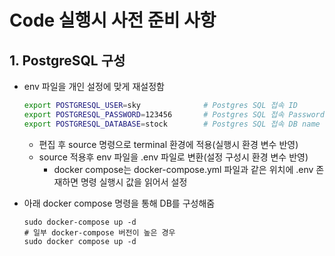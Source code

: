 # Code 실행시 사전 준비 사항

## 1. PostgreSQL  구성

-   env 파일을 개인 설정에 맞게 재설정함
    ```sh
    export POSTGRESQL_USER=sky              # Postgres SQL 접속 ID
    export POSTGRESQL_PASSWORD=123456       # Postgres SQL 접속 Password
    export POSTGRESQL_DATABASE=stock        # Postgres SQL 접속 DB name
    ```
    -   편집 후 source 명령으로 terminal 환경에 적용(실행시 환경 변수 반영)
    -   source 적용후 env 파일을 .env 파일로 변환(설정 구성시 환경 변수 반영)
        -   docker compose는 docker-compose.yml 파일과 같은 위치에 .env 존재하면 명령 실행시 값을 읽어서 설정
   
-   아래 docker compose 명령을 통해 DB를 구성해줌
    ```shell
    sudo docker-compose up -d
    # 일부 docker-compose 버전이 높은 경우
    sudo docker compose up -d
    ```

